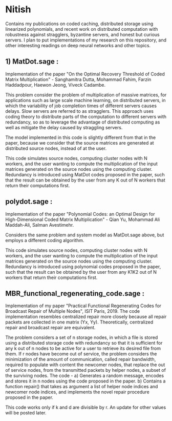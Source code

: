 # Nitish
Contains my publications on coded caching, distributed storage using linearized polynomials, and recent work on distributed computation with robustness against stragglers, byzantine servers, and honest but curious servers.
I plan to put implementations of my research on this repository, and other interesting readings on deep neural networks and other topics.

## 1) MatDot.sage :
Implementation of the paper "On the Optimal Recovery Threshold of Coded Matrix Multiplication" - Sanghamitra Dutta, Mohammad Fahim, Farzin Haddadpour, Haewon Jeong, Viveck Cadambe.

This problem consider the problem of multiplication of massive matrices, for applications such as large scale machine learning, on distributed servers, in which the variability of job completion times of different servers causes delays. Slow servers are referred to as stragglers. This approach uses coding theory to distribute parts of the computation to different servers with redundancy, so as to leverage the advantage of distributed computing as well as mitigate the delay caused by straggling servers. 

The model implemented in this code is slightly different from that in the paper, because we consider that the source matrices are generated at distributed source nodes, instead of at the user.

This code simulates source nodes, computing cluster nodes with N workers, and the user wanting to compute the multiplication of the input matrices generated on the source nodes using the computing cluster. Redundancy is introduced using MatDot codes proposed in the paper, such that the result can be obtained by the user from any K out of N workers that return their computations first.

## polydot.sage :

Implementation of the paper "Polynomial Codes: an Optimal Design for High-Dimensional Coded Matrix Multiplication" - Qian Yu, Mohammad Ali Maddah-Ali, Salman Avestimehr.

Considers the same problem and system model as MatDot.sage above, but employs a different coding algorithm.

This code simulates source nodes, computing cluster nodes with N workers, and the user wanting to compute the multiplication of the input matrices generated on the source nodes using the computing cluster. Redundancy is introduced using polynomial codes proposed in the paper, such that the result can be obtained by the user from any K1K2 out of N workers that return their computations first.

## MBR_functional_regenerating_code.sage :

 Implementation of my paper "Practical Functional Regenerating Codes for Broadcast Repair of Multiple Nodes", ISIT Paris, 2019. The code implementation resembles centralized repair more closely because all repair packets are collected in one matrix (Yx, Yy). Theoretically, centralized repair and broadcast repair are equivalent.

The problem considers a set of n storage nodes, in which a file is stored using a distributed storage code with redundancy so that it is sufficient for any k out of n nodes to be active for a user to retrieve its desired file from them. If r nodes have become out of service, the problem considers the minimization of the amount of communication, called repair bandwidth, required to populate with content the newcomer nodes, that replace the out of service nodes, from the transmitted packets by helper nodes, a subset of the surviving nodes.
The code -
a) Generates a random message, encodes and stores it in n nodes using the code proposed in the paper.
b) Contains a function repair() that takes as argument a list of helper node indices and newcomer node indices, and implements the novel repair procedure proposed in the paper.

This code works only if k and d are divisible by r. An update for other values will be posted later.


